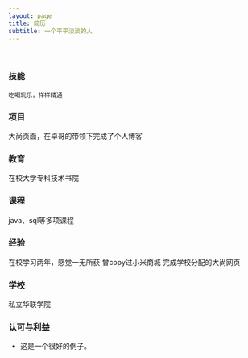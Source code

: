 ```yaml
---
layout: page
title: 简历
subtitle: 一个平平淡淡的人
---
```


<br>

### 技能
``` 吃喝玩乐，样样精通  ```  

### 项目
大尚页面，在卓哥的带领下完成了个人博客

### 教育
在校大学专科技术书院

### 课程
java、sql等多项课程

### 经验
在校学习两年，感觉一无所获
曾copy过小米商城
完成学校分配的大尚网页

 ### 学校
 私立华联学院


### 认可与利益 

- 这是一个很好的例子。